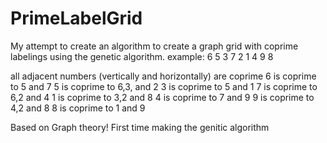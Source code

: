 # PrimeLabelGrid
My attempt to create an algorithm to create a graph grid with coprime labelings using the genetic algorithm.
example:
6 5 3
7 2 1
4 9 8

all adjacent numbers (vertically and horizontally) are coprime
6 is coprime to 5 and 7
5 is coprime to 6,3, and 2
3 is coprime to 5 and 1
7 is coprime to 6,2 and 4
1 is coprime to 3,2 and 8
4 is coprime to 7 and 9
9 is coprime to 4,2 and 8
8 is coprime to 1 and 9

Based on Graph theory!
First time making the genitic algorithm
